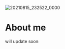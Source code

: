 ![20210815_232522_0000](https://user-images.githubusercontent.com/67735359/129488452-e6f52154-3933-4875-9e46-227bcb772eb1.png)
# About me
will update soon




